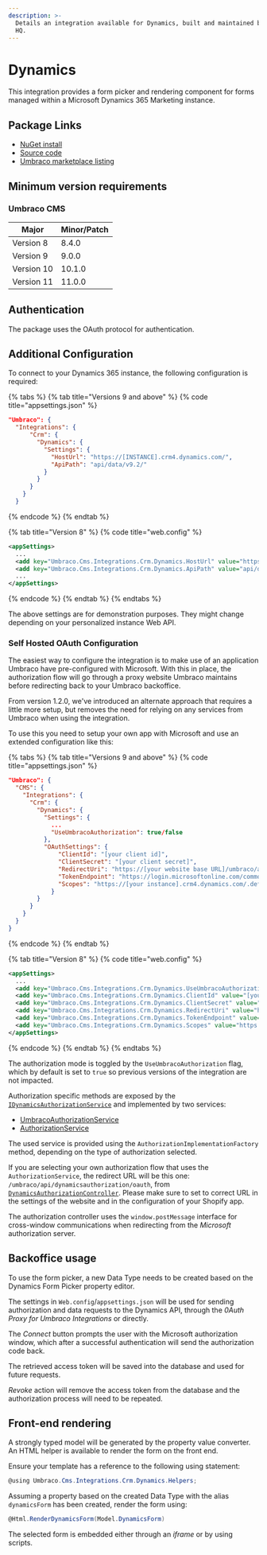 ```yaml
---
description: >-
  Details an integration available for Dynamics, built and maintained by Umbraco
  HQ.
---
```


# Dynamics

This integration provides a form picker and rendering component for forms managed within a Microsoft Dynamics 365 Marketing instance.

## Package Links

* [NuGet install](https://www.nuget.org/packages/Umbraco.Cms.Integrations.Crm.Dynamics)
* [Source code](https://github.com/umbraco/Umbraco.Cms.Integrations/tree/main/src/Umbraco.Cms.Integrations.Crm.Dynamics)
* [Umbraco marketplace listing](https://marketplace.umbraco.com/package/umbraco.cms.integrations.crm.dynamics)

## Minimum version requirements

### Umbraco CMS

| Major      | Minor/Patch |
| ---------- | ----------- |
| Version 8  | 8.4.0       |
| Version 9  | 9.0.0       |
| Version 10 | 10.1.0      |
| Version 11 | 11.0.0      |

## Authentication

The package uses the OAuth protocol for authentication.

## Additional Configuration

To connect to your Dynamics 365 instance, the following configuration is required:

{% tabs %}
{% tab title="Versions 9 and above" %}
{% code title="appsettings.json" %}
```json
"Umbraco": {
  "Integrations": {
      "Crm": {
        "Dynamics": {
          "Settings": {
            "HostUrl": "https://[INSTANCE].crm4.dynamics.com/",
            "ApiPath": "api/data/v9.2/"
          }
        }
      }
    }
  }
```
{% endcode %}
{% endtab %}

{% tab title="Version 8" %}
{% code title="web.config" %}
```xml
<appSettings>
  ...
  <add key="Umbraco.Cms.Integrations.Crm.Dynamics.HostUrl" value="https://[INSTANCE]/api.crm4.dynamics.com/" />
  <add key="Umbraco.Cms.Integrations.Crm.Dynamics.ApiPath" value="api/data/v9.2/" />
  ...
</appSettings>
```
{% endcode %}
{% endtab %}
{% endtabs %}

The above settings are for demonstration purposes. They might change depending on your personalized instance Web API.

### Self Hosted OAuth Configuration
The easiest way to configure the integration is to make use of an application Umbraco have pre-configured with Microsoft.  With this in place, the authorization flow will go through a proxy website Umbraco maintains before redirecting back to your Umbraco backoffice.

From version 1.2.0, we've introduced an alternate approach that requires a little more setup, but removes the need for relying on any services from Umbraco when using the integration.

To use this you need to setup your own app with Microsoft and use an extended configuration like this:

{% tabs %}
{% tab title="Versions 9 and above" %}
{% code title="appsettings.json" %}
```json
"Umbraco": {
  "CMS": {
    "Integrations": {
      "Crm": {
        "Dynamics": {
          "Settings": {
            ...
            "UseUmbracoAuthorization": true/false
          },
          "OAuthSettings": {
              "ClientId": "[your client id]",
              "ClientSecret": "[your client secret]",
              "RedirectUri": "https://[your website base URL]/umbraco/api/dynamicsauthorization/oauth",
              "TokenEndpoint": "https://login.microsoftonline.com/common/oauth2/v2.0/token",
              "Scopes": "https://[your instance].crm4.dynamics.com/.default"
            }
        }
      }
    }
  }
}
```
{% endcode %}
{% endtab %}

{% tab title="Version 8" %}
{% code title="web.config" %}
```xml
<appSettings>
  ...
  <add key="Umbraco.Cms.Integrations.Crm.Dynamics.UseUmbracoAuthorization" value="true/false" />
  <add key="Umbraco.Cms.Integrations.Crm.Dynamics.ClientId" value="[your client id]" />
  <add key="Umbraco.Cms.Integrations.Crm.Dynamics.ClientSecret" value="[your client secret]" />
  <add key="Umbraco.Cms.Integrations.Crm.Dynamics.RedirectUri" value="https://[your website base URL]/umbraco/api/dynamicsauthorization/oauth" />
  <add key="Umbraco.Cms.Integrations.Crm.Dynamics.TokenEndpoint" value="https://login.microsoftonline.com/common/oauth2/v2.0/token" />
  <add key="Umbraco.Cms.Integrations.Crm.Dynamics.Scopes" value="https://[your instance].crm4.dynamics.com/.default" />
</appSettings>
```
{% endcode %}
{% endtab %}
{% endtabs %}

The authorization mode is toggled by the `UseUmbracoAuthorization` flag, which by default is set to `true` so previous versions of the integration are not impacted.

Authorization specific methods are exposed by the [`IDynamicsAuthorizationService`](https://github.com/umbraco/Umbraco.Cms.Integrations/blob/main/src/Umbraco.Cms.Integrations.Crm.Dynamics/Services/IDynamicsAuthorizationService.cs) and implemented by two services:
- [UmbracoAuthorizationService](https://github.com/umbraco/Umbraco.Cms.Integrations/blob/main/src/Umbraco.Cms.Integrations.Crm.Dynamics/Services/UmbracoAuthorizationService.cs)
- [AuthorizationService](https://github.com/umbraco/Umbraco.Cms.Integrations/blob/main/src/Umbraco.Cms.Integrations.Crm.Dynamics/Services/AuthorizationService.cs)

The used service is provided using the `AuthorizationImplementationFactory` method, depending on the type of authorization selected.

If you are selecting your own authorization flow that uses the `AuthorizationService`, the redirect URL will be this one: `/umbraco/api/dynamicsauthorization/oauth`, from [`DynamicsAuthorizationController`](https://github.com/umbraco/Umbraco.Cms.Integrations/blob/main/src/Umbraco.Cms.Integrations.Crm.Dynamics/Controllers/DynamicsAuthorizationController.cs). Please make sure to set to correct URL in the settings of the website and in the configuration of your Shopify app.

The authorization controller uses the `window.postMessage` interface for cross-window communications when redirecting from the _Microsoft_ authorization server.

## Backoffice usage

To use the form picker, a new Data Type needs to be created based on the Dynamics Form Picker property editor.

The settings in `Web.config`/`appsettings.json` will be used for sending authorization and data requests to the Dynamics API, through the _0Auth Proxy for Umbraco Integrations_ or directly.

The _Connect_ button prompts the user with the Microsoft authorization window, which after a successful authentication will send the authorization code back.

The retrieved access token will be saved into the database and used for future requests.

_Revoke_ action will remove the access token from the database and the authorization process will need to be repeated.

## Front-end rendering

A strongly typed model will be generated by the property value converter. An HTML helper is available to render the form on the front end.

Ensure your template has a reference to the following using statement:

```csharp
@using Umbraco.Cms.Integrations.Crm.Dynamics.Helpers;
```

Assuming a property based on the created Data Type with the alias `dynamicsForm` has been created, render the form using:

```csharp
@Html.RenderDynamicsForm(Model.DynamicsForm)
```

The selected form is embedded either through an _iframe_ or by using scripts.
